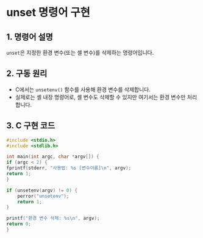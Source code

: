 # unset 명령어 구현

## 1. 명령어 설명
`unset`은 지정한 환경 변수(또는 셸 변수)를 삭제하는 명령어입니다.

## 2. 구동 원리
- C에서는 `unsetenv()` 함수를 사용해 환경 변수를 삭제합니다.
- 실제로는 셸 내장 명령어로, 셸 변수도 삭제할 수 있지만 여기서는 환경 변수만 처리합니다.

## 3. C 구현 코드
```c
#include <stdio.h>
#include <stdlib.h>

int main(int argc, char *argv[]) {
if (argc < 2) {
fprintf(stderr, "사용법: %s [변수이름]\n", argv);
return 1;
}

if (unsetenv(argv) != 0) {
    perror("unsetenv");
    return 1;
}

printf("환경 변수 삭제: %s\n", argv);
return 0;
}
```
